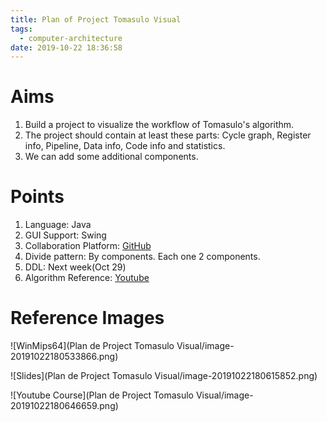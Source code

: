 ```yaml
---
title: Plan of Project Tomasulo Visual
tags:
  - computer-architecture
date: 2019-10-22 18:36:58
---
```


# Aims

1. Build a project to visualize the workflow of Tomasulo's algorithm.
2. The project should contain at least these parts: Cycle graph, Register info, Pipeline, Data info, Code info and statistics.
3. We can add some additional components.

# Points

1. Language: Java
2. GUI Support: Swing
3. Collaboration Platform: [GitHub](https://github.com/miracleyoo/Tomasulo-Visual)
4. Divide pattern: By components. Each one 2 components.
5. DDL: Next week(Oct 29)
6. Algorithm Reference: [Youtube](https://youtu.be/jyjE6NHtkiA)

# Reference Images

![WinMips64](Plan de Project Tomasulo Visual/image-20191022180533866.png)

![Slides](Plan de Project Tomasulo Visual/image-20191022180615852.png)

![Youtube Course](Plan de Project Tomasulo Visual/image-20191022180646659.png)
